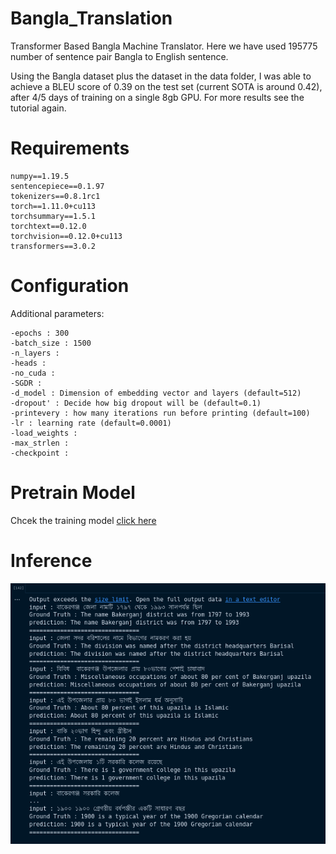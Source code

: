 # Bangla_Translation
Transformer Based Bangla Machine Translator. Here we have used 195775 number of sentence pair Bangla to English sentence.

Using the Bangla dataset plus the dataset in the data folder, I was able to achieve a BLEU score of 0.39 on the test set (current SOTA is around 0.42), after 4/5 days of training on a single 8gb GPU. For more results see the tutorial again.

# Requirements
```
numpy==1.19.5
sentencepiece==0.1.97
tokenizers==0.8.1rc1
torch==1.11.0+cu113
torchsummary==1.5.1
torchtext==0.12.0
torchvision==0.12.0+cu113
transformers==3.0.2
```

# Configuration

Additional parameters:
```
-epochs : 300
-batch_size : 1500
-n_layers : 
-heads : 
-no_cuda : 
-SGDR : 
-d_model : Dimension of embedding vector and layers (default=512)
-dropout' : Decide how big dropout will be (default=0.1)
-printevery : how many iterations run before printing (default=100)
-lr : learning rate (default=0.0001)
-load_weights : 
-max_strlen : 
-checkpoint :
```

# Pretrain Model
Chcek the training model [click here]()

# Inference

![image](assert/translation.png)
